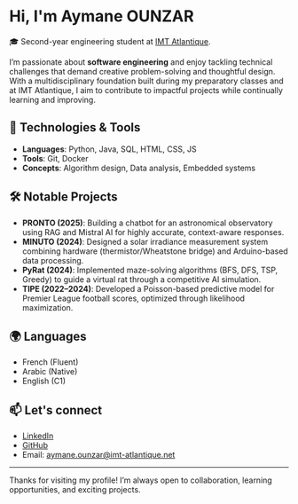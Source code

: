 # Hi, I'm Aymane OUNZAR

🎓 Second-year engineering student at [IMT Atlantique](https://www.imt-atlantique.fr/en).

I’m passionate about **software engineering** and enjoy tackling technical challenges that demand creative problem-solving and thoughtful design. With a multidisciplinary foundation built during my preparatory classes and at IMT Atlantique, I aim to contribute to impactful projects while continually learning and improving.

## 🔧 Technologies & Tools
- **Languages**: Python, Java, SQL, HTML, CSS, JS
- **Tools**: Git, Docker
- **Concepts**: Algorithm design, Data analysis, Embedded systems

## 🛠️ Notable Projects
- **PRONTO (2025)**: Building a chatbot for an astronomical observatory using RAG and Mistral AI for highly accurate, context-aware responses.
- **MINUTO (2024)**: Designed a solar irradiance measurement system combining hardware (thermistor/Wheatstone bridge) and Arduino-based data processing.
- **PyRat (2024)**: Implemented maze-solving algorithms (BFS, DFS, TSP, Greedy) to guide a virtual rat through a competitive AI simulation.
- **TIPE (2022–2024)**: Developed a Poisson-based predictive model for Premier League football scores, optimized through likelihood maximization.

## 🌍 Languages
- French (Fluent)
- Arabic (Native)
- English (C1)

## 📫 Let's connect
- [LinkedIn](https://www.linkedin.com/in/aymane-ounzar)
- [GitHub](https://github.com/OUNZAR-Aymane)
- Email: aymane.ounzar@imt-atlantique.net

---

Thanks for visiting my profile! I’m always open to collaboration, learning opportunities, and exciting projects.

<!--
**OUNZAR-Aymane/OUNZAR-Aymane** is a ✨ _special_ ✨ repository because its `README.md` (this file) appears on your GitHub profile.

Here are some ideas to get you started:

- 🔭 I’m currently working on ...
- 🌱 I’m currently learning ...
- 👯 I’m looking to collaborate on ...
- 🤔 I’m looking for help with ...
- 💬 Ask me about ...
- 📫 How to reach me: ...
- 😄 Pronouns: ...
- ⚡ Fun fact: ...
-->
